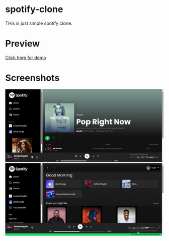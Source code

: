 # spotify-clone
THis is just simple spotify clone.

# Preview

[Click here for demo](https://wtricks.github.io/spotify-clone/)

# Screenshots

![ScreenShot 1](./shot1.png)
![ScreenShot 2](./shot2.png)
